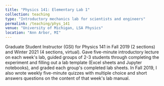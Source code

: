 ```yaml
---
title: "Physics 141: Elementary Lab 1"
collection: teaching
type: "Introductory mechanics lab for scientists and engineers"
permalink: /teaching/phys_141
venue: "University of Michigan, LSA Physics"
location: "Ann Arbor, MI"
---
```


Graduate Student Instructor (GSI) for Physics 141 in Fall 2019 (2 sections) and Winter 2021 (4 sections, virtual). Gave  five-minute introductory lecture on each week's lab, guided groups of 2-3 students through completing the experiment and filling out a lab template (Excel sheets and Jupyter notebooks), and graded each group's completed lab sheets.  In Fall 2019, I also wrote weekly five-minute quizzes with multiple choice and short answers questions on the content of that week's lab manual.
